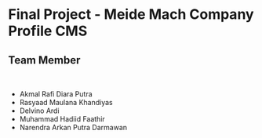 # Final Project - Meide Mach Company Profile CMS
## Team Member
<br>
<ul>
  <li>Akmal Rafi Diara Putra</li>
  <li>Rasyaad Maulana Khandiyas</li>
  <li>Delvino Ardi</li>
  <li>Muhammad Hadiid Faathir</li>
  <li>Narendra Arkan Putra Darmawan</li>
</ul>
